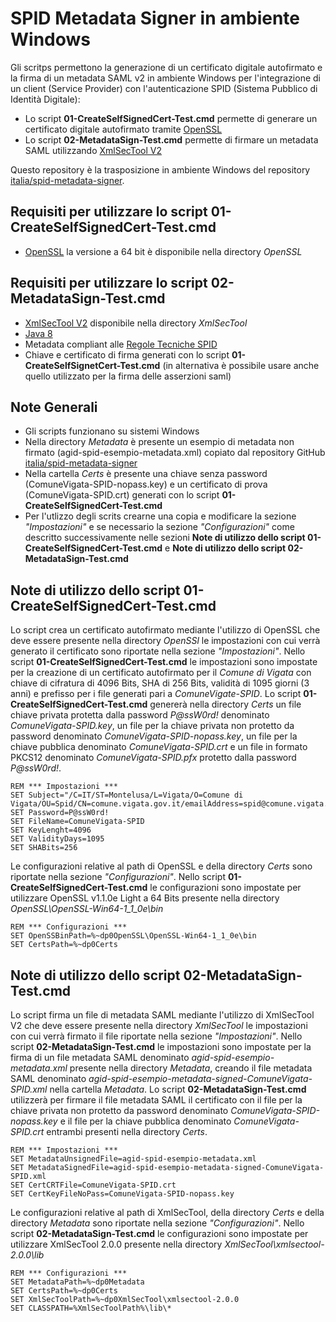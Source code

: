 # SPID Metadata Signer in ambiente Windows

Gli scritps permettono la generazione di un certificato digitale autofirmato e la firma di un metadata SAML v2 in ambiente Windows per l'integrazione di un client (Service Provider) con l'autenticazione SPID (Sistema Pubblico di Identità Digitale):
* Lo script **01-CreateSelfSignedCert-Test.cmd** permette di generare un certificato digitale autofirmato tramite [OpenSSL](https://www.openssl.org/)
* Lo script **02-MetadataSign-Test.cmd** permette di firmare un metadata SAML utilizzando [XmlSecTool V2](https://wiki.shibboleth.net/confluence/display/XSTJ2/xmlsectool+V2+Home)

Questo repository è la trasposizione in ambiente Windows del repository [italia/spid-metadata-signer](https://github.com/italia/spid-metadata-signer).

## Requisiti per utilizzare lo script 01-CreateSelfSignedCert-Test.cmd
* [OpenSSL](https://slproweb.com/products/Win32OpenSSL.html) la versione a 64 bit è disponibile nella directory *OpenSSL*

## Requisiti per utilizzare lo script 02-MetadataSign-Test.cmd
* [XmlSecTool V2](http://shibboleth.net/downloads/tools/xmlsectool/2.0.0/xmlsectool-2.0.0-bin.zip) disponibile nella directory *XmlSecTool*
* [Java 8](https://www.java.com/it/download/manual.jsp)
* Metadata compliant alle [Regole Tecniche SPID](http://spid-regole-tecniche.readthedocs.io/en/latest/)
* Chiave e certificato di firma generati con lo script **01-CreateSelfSignetCert-Test.cmd** (in alternativa è possibile usare anche quello utilizzato per la firma delle asserzioni saml)

## Note Generali

* Gli scripts funzionano su sistemi Windows 
* Nella directory *Metadata* è presente un esempio di metadata non firmato (agid-spid-esempio-metadata.xml) copiato dal repository GitHub [italia/spid-metadata-signer](https://github.com/italia/spid-metadata-signer)
* Nella cartella *Certs* è presente una chiave senza password (ComuneVigata-SPID-nopass.key) e un certificato di prova (ComuneVigata-SPID.crt) generati con lo script **01-CreateSelfSignedCert-Test.cmd**
* Per l'utlizzo degli scrits crearne una copia e modificare la sezione *"Impostazioni"* e se necessario la sezione *"Configurazioni"* come descritto successivamente nelle sezioni **Note di utilizzo dello script 01-CreateSelfSignedCert-Test.cmd** e **Note di utilizzo dello script 02-MetadataSign-Test.cmd**

## Note di utilizzo dello script 01-CreateSelfSignedCert-Test.cmd
Lo script crea un certificato autofirmato mediante l'utilizzo di OpenSSL che deve essere presente nella directory *OpenSSl* le impostazioni con cui verrà generato il certificato sono riportate nella sezione *"Impostazioni"*.
Nello script **01-CreateSelfSignedCert-Test.cmd** le impostazioni sono impostate per la creazione di un certificato autofirmato per il *Comune di Vigata* con chiave di cifratura di 4096 Bits, SHA di 256 Bits, validità di 1095 giorni (3 anni) e prefisso per i file generati pari a *ComuneVigate-SPID*.
Lo script **01-CreateSelfSignedCert-Test.cmd** genererà nella directory *Certs* un file chiave privata protetta dalla password *P@ssW0rd!* denominato *ComuneVigata-SPID.key*, un file per la chiave privata non protetto da password denominato *ComuneVigata-SPID-nopass.key*, un file per la chiave pubblica denominato *ComuneVigata-SPID.crt* e un file in formato PKCS12 denominato *ComuneVigata-SPID.pfx* protetto dalla password *P@ssW0rd!*.

```
REM *** Impostazioni ***
SET Subject="/C=IT/ST=Montelusa/L=Vigata/O=Comune di Vigata/OU=Spid/CN=comune.vigata.gov.it/emailAddress=spid@comune.vigata.gov.it"
SET Password=P@ssW0rd!
SET FileName=ComuneVigata-SPID
SET KeyLenght=4096
SET ValidityDays=1095
SET SHABits=256
```

Le configurazioni relative al path di OpenSSL e della directory *Certs* sono riportate nella sezione *"Configurazioni"*.
Nello script **01-CreateSelfSignedCert-Test.cmd** le configurazioni sono impostate per utilizzare OpenSSL v1.1.0e Light a 64 Bits presente nella directory *OpenSSL\OpenSSL-Win64-1_1_0e\bin* 

```
REM *** Configurazioni ***
SET OpenSSBinPath=%~dp0OpenSSL\OpenSSL-Win64-1_1_0e\bin
SET CertsPath=%~dp0Certs
```

## Note di utilizzo dello script 02-MetadataSign-Test.cmd
Lo script firma un file di metadata SAML mediante l'utilizzo di XmlSecTool V2 che deve essere presente nella directory *XmlSecTool*  le impostazioni con cui verrà firmato il file riportate nella sezione *"Impostazioni"*.
Nello script **02-MetadataSign-Test.cmd** le impostazioni sono impostate per la firma di un file metadata SAML denominato *agid-spid-esempio-metadata.xml* presente nella directory *Metadata*, creando il file metadata SAML denominato *agid-spid-esempio-metadata-signed-ComuneVigata-SPID.xml* nella cartella *Metadata*.
Lo script **02-MetadataSign-Test.cmd** utilizzerà per firmare il file metadata SAML il certificato con il file per la chiave privata non protetto da password denominato *ComuneVigata-SPID-nopass.key* e il file per la chiave pubblica denominato *ComuneVigata-SPID.crt* entrambi presenti nella directory *Certs*.

```
REM *** Impostazioni ***
SET MetadataUnsignedFile=agid-spid-esempio-metadata.xml
SET MetadataSignedFile=agid-spid-esempio-metadata-signed-ComuneVigata-SPID.xml
SET CertCRTFile=ComuneVigata-SPID.crt
SET CertKeyFileNoPass=ComuneVigata-SPID-nopass.key
```

Le configurazioni relative al path di XmlSecTool, della directory *Certs* e della directory *Metadata* sono riportate nella sezione *"Configurazioni"*.
Nello script **02-MetadataSign-Test.cmd** le configurazioni sono impostate per utilizzare XmlSecTool 2.0.0 presente nella directory *XmlSecTool\xmlsectool-2.0.0\lib* 

```
REM *** Configurazioni ***
SET MetadataPath=%~dp0Metadata
SET CertsPath=%~dp0Certs
SET XmlSecToolPath=%~dp0XmlSecTool\xmlsectool-2.0.0
SET CLASSPATH=%XmlSecToolPath%\lib\*
```
